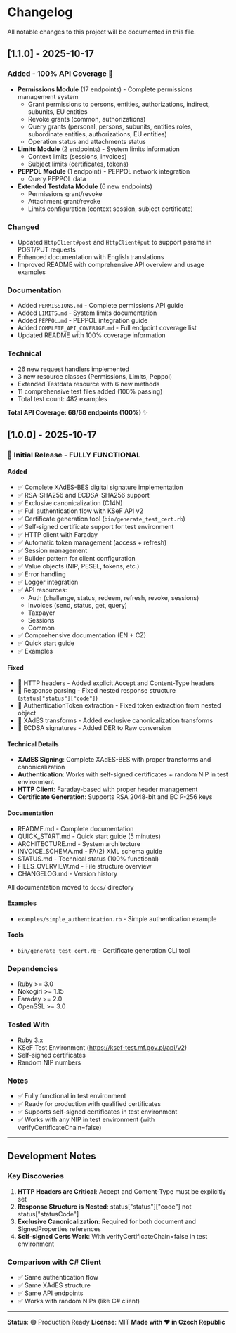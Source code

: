 # Changelog

All notable changes to this project will be documented in this file.

## [1.1.0] - 2025-10-17

### Added - 100% API Coverage 🎉
- **Permissions Module** (17 endpoints) - Complete permissions management system
  - Grant permissions to persons, entities, authorizations, indirect, subunits, EU entities
  - Revoke grants (common, authorizations)
  - Query grants (personal, persons, subunits, entities roles, subordinate entities, authorizations, EU entities)
  - Operation status and attachments status
- **Limits Module** (2 endpoints) - System limits information
  - Context limits (sessions, invoices)
  - Subject limits (certificates, tokens)
- **PEPPOL Module** (1 endpoint) - PEPPOL network integration
  - Query PEPPOL data
- **Extended Testdata Module** (6 new endpoints)
  - Permissions grant/revoke
  - Attachment grant/revoke
  - Limits configuration (context session, subject certificate)

### Changed
- Updated `HttpClient#post` and `HttpClient#put` to support params in POST/PUT requests
- Enhanced documentation with English translations
- Improved README with comprehensive API overview and usage examples

### Documentation
- Added `PERMISSIONS.md` - Complete permissions API guide
- Added `LIMITS.md` - System limits documentation
- Added `PEPPOL.md` - PEPPOL integration guide
- Added `COMPLETE_API_COVERAGE.md` - Full endpoint coverage list
- Updated README with 100% coverage information

### Technical
- 26 new request handlers implemented
- 3 new resource classes (Permissions, Limits, Peppol)
- Extended Testdata resource with 6 new methods
- 11 comprehensive test files added (100% passing)
- Total test count: 482 examples

**Total API Coverage: 68/68 endpoints (100%)** ✨

## [1.0.0] - 2025-10-17

### 🎉 Initial Release - FULLY FUNCTIONAL

#### Added
- ✅ Complete XAdES-BES digital signature implementation
- ✅ RSA-SHA256 and ECDSA-SHA256 support
- ✅ Exclusive canonicalization (C14N)
- ✅ Full authentication flow with KSeF API v2
- ✅ Certificate generation tool (`bin/generate_test_cert.rb`)
- ✅ Self-signed certificate support for test environment
- ✅ HTTP client with Faraday
- ✅ Automatic token management (access + refresh)
- ✅ Session management
- ✅ Builder pattern for client configuration
- ✅ Value objects (NIP, PESEL, tokens, etc.)
- ✅ Error handling
- ✅ Logger integration
- ✅ API resources:
  - Auth (challenge, status, redeem, refresh, revoke, sessions)
  - Invoices (send, status, get, query)
  - Taxpayer
  - Sessions
  - Common
- ✅ Comprehensive documentation (EN + CZ)
- ✅ Quick start guide
- ✅ Examples

#### Fixed
- 🐛 HTTP headers - Added explicit Accept and Content-Type headers
- 🐛 Response parsing - Fixed nested response structure (`status["status"]["code"]`)
- 🐛 AuthenticationToken extraction - Fixed token extraction from nested object
- 🐛 XAdES transforms - Added exclusive canonicalization transforms
- 🐛 ECDSA signatures - Added DER to Raw conversion

#### Technical Details
- **XAdES Signing**: Complete XAdES-BES with proper transforms and canonicalization
- **Authentication**: Works with self-signed certificates + random NIP in test environment
- **HTTP Client**: Faraday-based with proper header management
- **Certificate Generation**: Supports RSA 2048-bit and EC P-256 keys

#### Documentation
- README.md - Complete documentation
- QUICK_START.md - Quick start guide (5 minutes)
- ARCHITECTURE.md - System architecture
- INVOICE_SCHEMA.md - FA(2) XML schema guide
- STATUS.md - Technical status (100% functional)
- FILES_OVERVIEW.md - File structure overview
- CHANGELOG.md - Version history

All documentation moved to `docs/` directory

#### Examples
- `examples/simple_authentication.rb` - Simple authentication example

#### Tools
- `bin/generate_test_cert.rb` - Certificate generation CLI tool

### Dependencies
- Ruby >= 3.0
- Nokogiri >= 1.15
- Faraday >= 2.0
- OpenSSL >= 3.0

### Tested With
- Ruby 3.x
- KSeF Test Environment (https://ksef-test.mf.gov.pl/api/v2)
- Self-signed certificates
- Random NIP numbers

### Notes
- ✅ Fully functional in test environment
- ✅ Ready for production with qualified certificates
- ✅ Supports self-signed certificates in test environment
- ✅ Works with any NIP in test environment (with verifyCertificateChain=false)

---

## Development Notes

### Key Discoveries
1. **HTTP Headers are Critical**: Accept and Content-Type must be explicitly set
2. **Response Structure is Nested**: status["status"]["code"] not status["statusCode"]
3. **Exclusive Canonicalization**: Required for both document and SignedProperties references
4. **Self-signed Certs Work**: With verifyCertificateChain=false in test environment

### Comparison with C# Client
- ✅ Same authentication flow
- ✅ Same XAdES structure
- ✅ Same API endpoints
- ✅ Works with random NIPs (like C# client)

---

**Status**: 🟢 Production Ready
**License**: MIT
**Made with ❤️ in Czech Republic**
